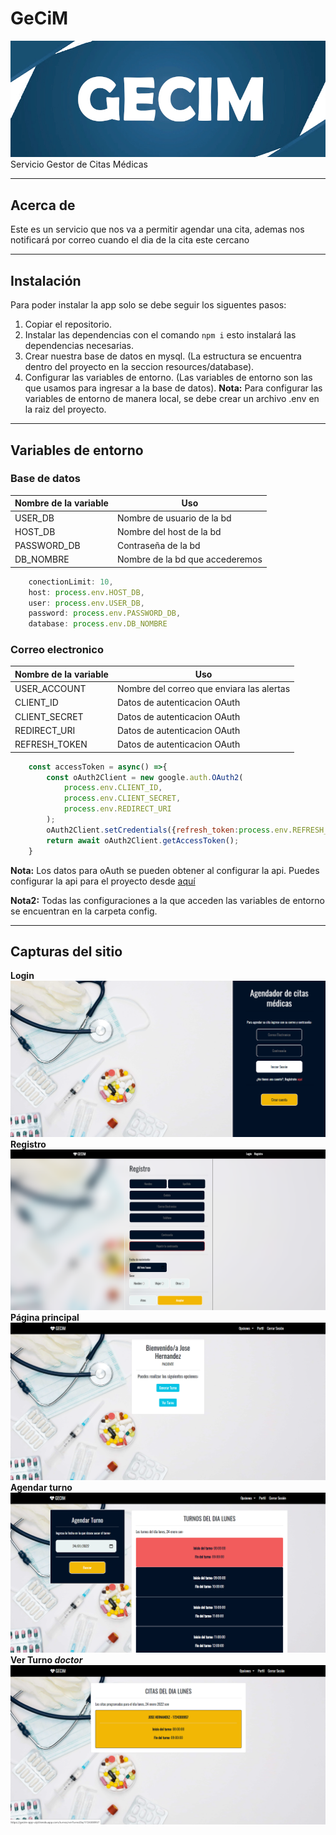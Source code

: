 # **GeCiM**
![logo](src/public/img/Logo.jpg)
Servicio Gestor de Citas Médicas

---
## **Acerca de**
Este es un servicio que nos va a permitir agendar una cita, ademas nos notificará por correo cuando el dia de la cita este cercano

---
## **Instalación**
Para poder instalar la app solo se debe seguir los siguentes pasos:
1. Copiar el repositorio.
2. Instalar las dependencias con el comando ```npm i``` esto instalará las dependencias necesarias.
3. Crear nuestra base de datos en mysql. (La estructura se encuentra dentro del proyecto en la seccion resources/database).
4. Configurar las variables de entorno. (Las variables de entorno son las que usamos para ingresar a la base de datos).
**Nota:** Para configurar las variables de entorno de manera local, se debe crear un archivo .env en la raiz del proyecto.
---
## **Variables de entorno**
### **Base de datos**
|Nombre de la variable|           Uso                 |
|---------------------|-------------------------------|
|USER_DB              |Nombre de usuario de la bd     |
|HOST_DB              |Nombre del host de la bd       |
|PASSWORD_DB          |Contraseña de la bd            |
|DB_NOMBRE            |Nombre de la bd que accederemos|

``` javascript
    conectionLimit: 10,
    host: process.env.HOST_DB,
    user: process.env.USER_DB,
    password: process.env.PASSWORD_DB,
    database: process.env.DB_NOMBRE
```
### **Correo electronico**
|Nombre de la variable|           Uso                           |
|---------------------|-----------------------------------------|
|USER_ACCOUNT         |Nombre del correo que enviara las alertas|
|CLIENT_ID            |Datos de autenticacion OAuth             |
|CLIENT_SECRET        |Datos de autenticacion OAuth             |
|REDIRECT_URI         |Datos de autenticacion OAuth             |
|REFRESH_TOKEN        |Datos de autenticacion OAuth             |

``` javascript
    const accessToken = async() =>{
        const oAuth2Client = new google.auth.OAuth2(
            process.env.CLIENT_ID,
            process.env.CLIENT_SECRET,
            process.env.REDIRECT_URI
        );
        oAuth2Client.setCredentials({refresh_token:process.env.REFRESH_TOKEN});
        return await oAuth2Client.getAccessToken();
    }
```

**Nota:**  Los datos para oAuth se pueden obtener al configurar la api. Puedes configurar la api para el proyecto desde [aquí](https://console.cloud.google.com/apis "Configurar api para correo electronico")

**Nota2:** Todas las configuraciones a la que acceden las variables de entorno se encuentran en la carpeta config.

---
## **Capturas del sitio**
**Login**
![Captura No1](resources/otros/imgSitio/login.png)
**Registro**
![Captura No2](resources/otros/imgSitio/registro.png)
**Página principal**
![Captura No3](resources/otros/imgSitio/PagPrinc.png)
**Agendar turno**
![Captura No4](resources/otros/imgSitio/ATurno.png)
**Ver Turno ***doctor*****
![Captura No5](resources/otros/imgSitio/VTurno.png)



